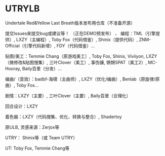 # UTRYLB
Undertale Red&amp;Yellow Last Breath版本发布用仓库（不准备开源）

提交Issues来提交bug或建议等！
（正在DEMO预发布）
、
编程：TML（引擎提供）, LXZY（主编程）, Toby Fox（代码借鉴）, Shinix（提供代码）, ZNM-Official（引擎代码新增）, FDY（代码借鉴）...

贴图/美工：Temmie Chang（原游戏美工）, Toby Fox, Shinix, Viviiyon, LXZY（微修改&贴图搜集）, 三叶Clover（美工）, 事伪镰, 锵锵SPAT（美工2）, MC-Hooray, Baily百里（分发）...

编曲/（音效）：badbf-海啸（主曲师）, LXZY（优化/编曲）, Benlab（原旋律/原曲）, Toby Fox...

剧情：LXZY（主要）, 三叶Clover（主要）, Baily百里（合理化）

回合设计：LXZY

着色器：LXZY（代码搜集、优化、转换与整合）, Shadertoy

原ULB, 灵感来源：Zerjox等

UTRY： Shinix等（或 Team UTRY）

UT: Toby Fox, Temmie Chang等
